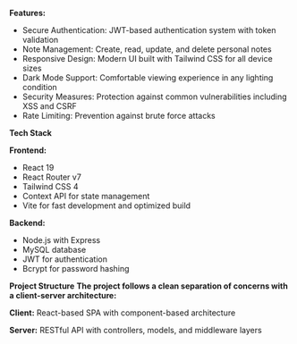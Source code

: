 **Features:**
- Secure Authentication: JWT-based authentication system with token validation
- Note Management: Create, read, update, and delete personal notes
- Responsive Design: Modern UI built with Tailwind CSS for all device sizes
- Dark Mode Support: Comfortable viewing experience in any lighting condition
- Security Measures: Protection against common vulnerabilities including XSS and CSRF
- Rate Limiting: Prevention against brute force attacks

**Tech Stack**

**Frontend:**
- React 19
- React Router v7
- Tailwind CSS 4
- Context API for state management
- Vite for fast development and optimized build

**Backend:**
- Node.js with Express
- MySQL database
- JWT for authentication
- Bcrypt for password hashing


**Project Structure**
**The project follows a clean separation of concerns with a client-server architecture:**

**Client:** React-based SPA with component-based architecture

**Server:** RESTful API with controllers, models, and middleware layers
